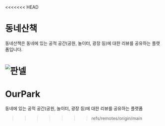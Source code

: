 <<<<<<< HEAD
# 동네산책
동네산책은 동네에 있는 공적 공간(공원, 놀이터, 광장 등)에 대한 리뷰를 공유하는 플랫폼입니다.

![판넬](https://user-images.githubusercontent.com/77039104/155873901-40245c76-440b-48a7-9ec6-735b6b1fcb9a.png)
=======
# OurPark
동네에 있는 공적 공간(공원, 놀이터, 광장 등)에 대한 리뷰를 공유하는 플랫폼
>>>>>>> refs/remotes/origin/main
